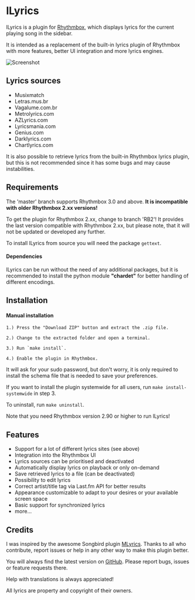 lLyrics
===============

lLyrics is a plugin for [Rhythmbox](http://projects.gnome.org/rhythmbox/), which displays lyrics for the current playing song in the sidebar.

It is intended as a replacement of the built-in lyrics plugin of Rhythmbox with more features, better UI integration and more lyrics engines.



![Screenshot](img/screenshot-small.png)




Lyrics sources
---------------

  - Musixmatch
  - Letras.mus.br
  - Vagalume.com.br
  - Metrolyrics.com
  - AZLyrics.com
  - Lyricsmania.com
  - Genius.com
  - Darklyrics.com
  - Chartlyrics.com

It is also possible to retrieve lyrics from the built-in Rhythmbox lyrics plugin, but this is not recommended since it has some bugs and may cause instabilities.




Requirements
---------------

The 'master' branch supports Rhythmbox 3.0 and above. **It is incompatible with older Rhythmbox 2.xx versions!**

To get the plugin for Rhythmbox 2.xx, change to branch 'RB2'! It provides the last version compatible with Rhythmbox 2.xx, but please note, that it will not be updated or developed any further.

To install lLyrics from source you will need the package `gettext`.

#### Dependencies ####

lLyrics can be run without the need of any additional packages, but it is recommended to install the python module **"chardet"** for better handling of different encodings.



Installation
---------------

#### Manual installation ####

	1.) Press the "Download ZIP" button and extract the .zip file.

	2.) Change to the extracted folder and open a terminal.

	3.) Run `make install`.

	4.) Enable the plugin in Rhythmbox.

It will ask for your sudo password, but don't worry, it is only required to install the schema file that is needed to save your preferences.

If you want to install the plugin systemwide for all users, run `make install-systemwide` in step 3.

To uninstall, run `make uninstall`.

Note that you need Rhythmbox version 2.90 or higher to run lLyrics!




Features
---------------
  - Support for a lot of different lyrics sites (see above)
  - Integration into the Rhythmbox UI
  - Lyrics sources can be prioritised and deactivated
  - Automatically display lyrics on playback or only on-demand
  - Save retrieved lyrics to a file (can be deactivated)
  - Possibility to edit lyrics
  - Correct artist/title tag via Last.fm API for better results
  - Appearance customizable to adapt to your desires or your available screen space
  - Basic support for synchronized lyrics
  - more...




Credits
---------------

I was inspired by the awesome Songbird plugin [MLyrics](https://github.com/FreeleX/MLyrics).
Thanks to all who contribute, report issues or help in any other way to make this plugin better.

You will always find the latest version on [GitHub](https://github.com/dmo60/lLyrics).
Please report bugs, issues or feature requests there.

Help with translations is always appreciated!

All lyrics are property and copyright of their owners.
